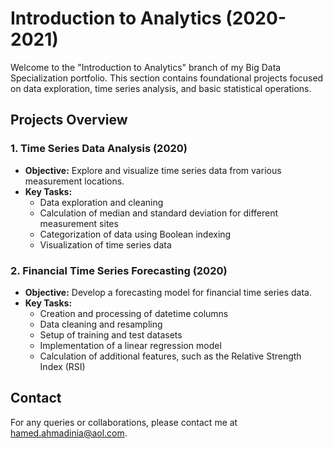 # Introduction to Analytics (2020-2021)

Welcome to the "Introduction to Analytics" branch of my Big Data Specialization portfolio. This section contains foundational projects focused on data exploration, time series analysis, and basic statistical operations.

## Projects Overview

### 1. Time Series Data Analysis (2020)
- **Objective:** Explore and visualize time series data from various measurement locations.
- **Key Tasks:**
  - Data exploration and cleaning
  - Calculation of median and standard deviation for different measurement sites
  - Categorization of data using Boolean indexing
  - Visualization of time series data

### 2. Financial Time Series Forecasting (2020)
- **Objective:** Develop a forecasting model for financial time series data.
- **Key Tasks:**
  - Creation and processing of datetime columns
  - Data cleaning and resampling
  - Setup of training and test datasets
  - Implementation of a linear regression model
  - Calculation of additional features, such as the Relative Strength Index (RSI)

## Contact

For any queries or collaborations, please contact me at [hamed.ahmadinia@aol.com](mailto:hamed.ahmadinia@aol.com).
